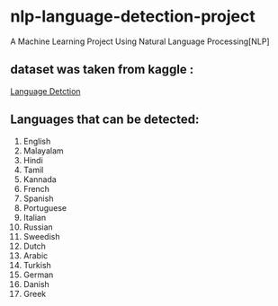 # nlp-language-detection-project
 A Machine Learning Project Using Natural Language Processing[NLP]

## dataset was taken from kaggle : 
 [Language Detction](https://www.kaggle.com/datasets/basilb2s/language-detection)

 ## Languages that can be detected:

 1) English
 2) Malayalam
 3) Hindi
 4) Tamil
 5) Kannada
 6) French
 7) Spanish
 8) Portuguese
 9) Italian
 10) Russian
 11) Sweedish
 12) Dutch
 13) Arabic
 14) Turkish
 15) German
 16) Danish
 17) Greek


